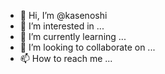 - 👋 Hi, I’m @kasenoshi
- 👀 I’m interested in ...
- 🌱 I’m currently learning ...
- 💞️ I’m looking to collaborate on ...
- 📫 How to reach me ...

<!---
kasenoshi/kasenoshi is a ✨ special ✨ repository because its `README.md` (this file) appears on your GitHub profile.
You can click the Preview link to take a look at your changes.
--->
